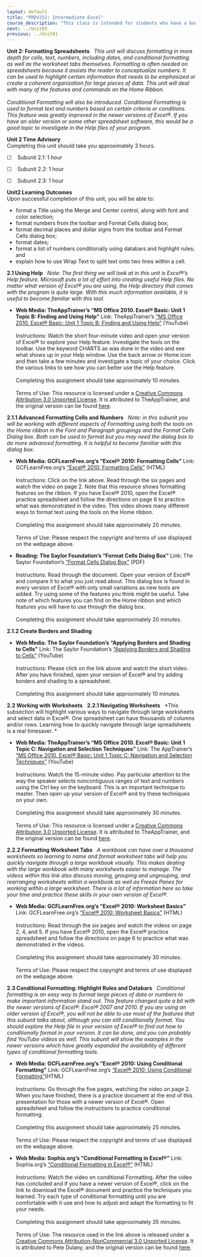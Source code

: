 ```yaml
---
layout: default
title: "PRDV252: Intermediate Excel"
course_description: "This class is intended for students who have a basic understanding of spreadsheets and are now ready to delve deeper into formatting, formulas and functions, multi-page spreadsheets, charting data, creating tables that have database features, and be introduced to pivot tables."
next: ../Unit03
previous: ../Unit01
---
```

**Unit 2: Formatting Spreadsheets** <span id="2"></span> 
*This unit will discuss formatting in more depth for cells, text,
numbers, including dates, and conditional formatting as well as the
worksheet tabs themselves. Formatting is often needed on spreadsheets
because it assists the reader to conceptualize numbers. It can be used
to highlight certain information that needs to be emphasized or create a
coherent organization for large pieces of data. This unit will deal with
many of the features and commands on the Home Ribbon.  
    
 Conditional Formatting will also be introduced. Conditional Formatting
is used to format text and numbers based on certain criteria or
conditions. This feature was greatly improved in the newer versions of
Excel®. If you have an older version or some other spreadsheet software,
this would be a good topic to investigate in the Help files of your
program.*

**Unit 2 Time Advisory**  
Completing this unit should take you approximately 3 hours.  
  
 ☐    Subunit 2.1: 1 hour  
  
 ☐    Subunit 2.2: 1 hour  
  
 ☐    Subunit 2.3: 1 hour

**Unit2 Learning Outcomes**  
Upon successful completion of this unit, you will be able to:
-   format a Title using the Merge and Center control, along with font
    and color selection;
-   format numbers from the toolbar and Format Cells dialog box;
-   format decimal places and dollar signs from the toolbar and Format
    Cells dialog box;
-   format dates;
-   format a list of numbers conditionally using databars and highlight
    rules; and
-   explain how to use Wrap Text to split text onto two lines within a
    cell.

**2.1 Using Help** <span id="2.1"></span> 
*Note: The first thing we will look at in this unit is Excel®’s Help
feature. Microsoft puts a lot of effort into creating useful Help files.
No matter what version of Excel® you are using, the Help directory that
comes with the program is quite large. With this much information
available, it is useful to become familiar with this tool.*

-   **Web Media: TheAppTrainer’s “MS Office 2010. Excel® Basic: Unit 1
    Topic B: Finding and Using Help”**
    Link: TheAppTrainer’s
    [“](http://www.youtube.com/watch?v=Uh4tmdNWgOQ)[MS Office 2010.
    Excel® Basic: Unit 1 Topic B: Finding and Using
    Help](http://www.youtube.com/watch?v=Uh4tmdNWgOQ)[”](http://www.youtube.com/watch?v=Uh4tmdNWgOQ)
    (YouTube)  
        
     Instructions: Watch the short four-minute video and open your
    version of Excel® to explore your Help feature. Investigate the
    tools on the toolbar. Use the keyword CHARTS as was done in the
    video and see what shows up in your Help window. Use the back arrow
    or Home icon and then take a few minutes and investigate a topic of
    your choice. Click the various links to see how you can better use
    the Help feature.  
        
     Completing this assignment should take approximately 10 minutes.  
        
     Terms of Use: This resource is licensed under a [Creative Commons
    Attribution 3.0 Unported
    License](http://creativecommons.org/licenses/by/3.0/). It is
    attributed to TheAppTrainer, and the original version can be found
    [here](http://www.youtube.com/yt/copyright/creative-commons.html).

**2.1.1 Advanced Formatting Cells and Numbers** <span
id="2.1.1"></span> 
*Note: in this subunit you will be working with different aspects of
Formatting using both the tools on the Home ribbon in the Font and
Paragraph groupings and the Format Cells Dialog box. Both can be used to
format but you may need the dialog box to do more advanced formatting.
It is helpful to become familiar with this dialog box.*

-   **Web Media: GCFLearnFree.org’s “Excel® 2010: Formatting Cells”**
    Link: GCFLearnFree.org’s
    [“](http://www.gcflearnfree.org/excel2010/4)[Excel® 2010: Formatting
    Cells](http://www.gcflearnfree.org/excel2010/4)[”](http://www.gcflearnfree.org/excel2010/4)
    (HTML)  
        
     Instructions: Click on the link above. Read through the six pages
    and watch the video on page 2. Note that this resource shows
    formatting features on the ribbon. If you have Excel® 2010, open the
    Excel® practice spreadsheet and follow the directions on page 6 to
    practice what was demonstrated in the video. This video shows many
    different ways to format text using the tools on the Home ribbon.  
        
     Completing this assignment should take approximately 20 minutes.  
        
     Terms of Use: Please respect the copyright and terms of use
    displayed on the webpage above.

-   **Reading: The Saylor Foundation’s “Format Cells Dialog Box”**
    Link: The Saylor Foundation’s [“Format Cells Dialog
    Box”](http://www.saylor.org/site/wp-content/uploads/2013/10/PRDV252-Unit-2.1.1-Format-Cells-Dialog-Box-FINAL.pdf) (PDF)  
        
     Instructions: Read through the document. Open your version of
    Excel® and compare it to what you just read about. This dialog box
    is found in every version of Excel® with only small variations as
    new tools are added. Try using some of the features you think might
    be useful. Take note of which features you can find on the Home
    ribbon and which features you will have to use through the dialog
    box.  
        
     Completing this assignment should take approximately 20 minutes.

**2.1.2 Create Borders and Shading** <span id="2.1.2"></span> 
-   **Web Media: The Saylor Foundation’s “Applying Borders and Shading
    to Cells”**
    Link: The Saylor Foundation’s [“Applying Borders and Shading to
    Cells”](http://www.youtube.com/watch?v=2mIq8iKXOkQ) (YouTube)  
        
     Instructions: Please click on the link above and watch the short
    video. After you have finished, open your version of Excel® and try
    adding borders and shading to a spreadsheet.  
        
     Completing this assignment should take approximately 10 minutes.

**2.2 Working with Worksheets** <span id="2.2"></span> 
**2.2.1 Navigating Worksheets** <span id="2.2.1"></span> 
*This subsection will highlight various ways to navigate through large
worksheets and select data in Excel®. One spreadsheet can have thousands
of columns and/or rows. Learning how to quickly navigate through large
spreadsheets is a real timesaver. *

-   **Web Media: TheAppTrainer’s “MS Office 2010. Excel® Basic: Unit 1
    Topic C: Navigation and Selection Techniques”**
    Link: The AppTrainer’s
    [“](http://www.youtube.com/watch?v=FLhjp5orkFg)[MS Office 2010.
    Excel® Basic: Unit 1 Topic C: Navigation and Selection
    Techniques](http://www.youtube.com/watch?v=FLhjp5orkFg)[”](http://www.youtube.com/watch?v=FLhjp5orkFg)
    (YouTube)  
        
     Instructions: Watch the 15-minute video. Pay particular attention
    to the way the speaker selects noncontiguous ranges of text and
    numbers using the Ctrl key on the keyboard. This is an important
    technique to master. Then open up your version of Excel® and try
    these techniques on your own.  
        
     Completing this assignment should take approximately 30 minutes.  
        
     Terms of Use: This resource is licensed under a [Creative Commons
    Attribution 3.0 Unported
    License](http://creativecommons.org/licenses/by/3.0/). It is
    attributed to TheAppTrainer, and the original version can be found
    [here](http://www.youtube.com/yt/copyright/creative-commons.html).

**2.2.2 Formatting Worksheet Tabs** <span id="2.2.2"></span> 
*A workbook can have over a thousand worksheets so learning to name and
format worksheet tabs will help you quickly navigate through a large
workbook visually. This makes dealing with the large workbook with many
worksheets easier to manage. The videos within this link also discuss
moving, grouping and ungrouping, and rearranging worksheets within a
workbook as well as Freeze Panes for working within a large worksheet.
There is a lot of information here so take your time and practice these
skills in your own version of Excel®.*

-   **Web Media: GCFLearnFree.org’s “Excel® 2010: Worksheet Basics”**
    Link: GCFLearnFree.org’s
    [“](http://www.gcflearnfree.org/excel2010/7)[Excel® 2010: Worksheet
    Basics](http://www.gcflearnfree.org/excel2010/7)[”](http://www.gcflearnfree.org/excel2010/7)
    (HTML)  
        
     Instructions: Read through the six pages and watch the videos on
    page 2, 4, and 5. If you have Excel® 2010, open the Excel® practice
    spreadsheet and follow the directions on page 6 to practice what was
    demonstrated in the videos.  
        
     Completing this assignment should take approximately 30 minutes.  
        
     Terms of Use: Please respect the copyright and terms of use
    displayed on the webpage above.

**2.3 Conditional Formatting: Highlight Rules and Databars** <span
id="2.3"></span> 
*Conditional formatting is an easy way to format large pieces of data or
numbers to make important information stand out. This feature changed
quite a bit with the newer versions of Excel®: Excel® 2007 and 2010. If
you are using an older version of Excel®, you will not be able to use
most of the features that this subunit talks about, although you can
still conditionally format. You should explore the Help file in your
version of Excel® to find out how to conditionally format in your
version. It can be done, and you can probably find YouTube videos as
well. This subunit will show the examples in the newer versions which
have greatly expanded the availability of different types of conditional
formatting tools.*

-   **Web Media: GCFLearnFree.org’s “Excel® 2010: Using Conditional
    Formatting”**
    Link: GCFLearnFree.org’s
    [“](http://www.gcflearnfree.org/excel2010/19)[Excel® 2010: Using
    Conditional
    Formatting](http://www.gcflearnfree.org/excel2010/19)[”](http://www.gcflearnfree.org/excel2010/19)(HTML)  
        
     Instructions: Go through the five pages, watching the video on page
    2. When you have finished, there is a practice document at the end
    of this presentation for those with a newer version of Excel®. Open
    spreadsheet and follow the instructions to practice conditional
    formatting.  
        
     Completing this assignment should take approximately 25 minutes.  
        
     Terms of Use: Please respect the copyright and terms of use
    displayed on the webpage above.

-   **Web Media: Sophia.org’s “Conditional Formatting in Excel®”**
    Link: Sophia.org’s
    [“](http://www.sophia.org/conditional-formatting-in-excel-tutorial)[Conditional
    Formatting in
    Excel®](http://www.sophia.org/conditional-formatting-in-excel-tutorial)[”](http://www.sophia.org/conditional-formatting-in-excel-tutorial)
    (HTML)  
        
     Instructions: Watch the video on conditional Formatting. After the
    video has concluded and if you have a newer version of Excel®, click
    on the link to download the Excel® document and practice the
    techniques you learned. Try each type of conditional formatting
    until you are comfortable with it use and how to adjust and adapt
    the formatting to fit your needs.  
        
     Completing this assignment should take approximately 35 minutes.  
        
     Terms of Use: The resource used in the link above is released under
    a [Creative Commons Attribution-NonCommercial 3.0 Unported
    License](http://creativecommons.org/licenses/by-nc/3.0/us/). It is
    attributed to Pete Dulany, and the original version can be found
    [here](http://www.sophia.org/conditional-formatting-in-excel-tutorial).


